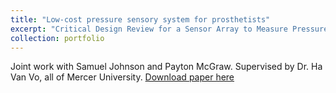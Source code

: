 ```yaml
---
title: "Low-cost pressure sensory system for prosthetists"
excerpt: "Critical Design Review for a Sensor Array to Measure Pressure at the Socket-Stump Interface"
collection: portfolio
---
```

Joint work with Samuel Johnson and Payton McGraw. Supervised by Dr. Ha Van Vo, all of Mercer University.
[Download paper here](http://ChirayuSalgarkar.github.io/files/CDRJohnsonMcGrawSalgarkar.pdf)
